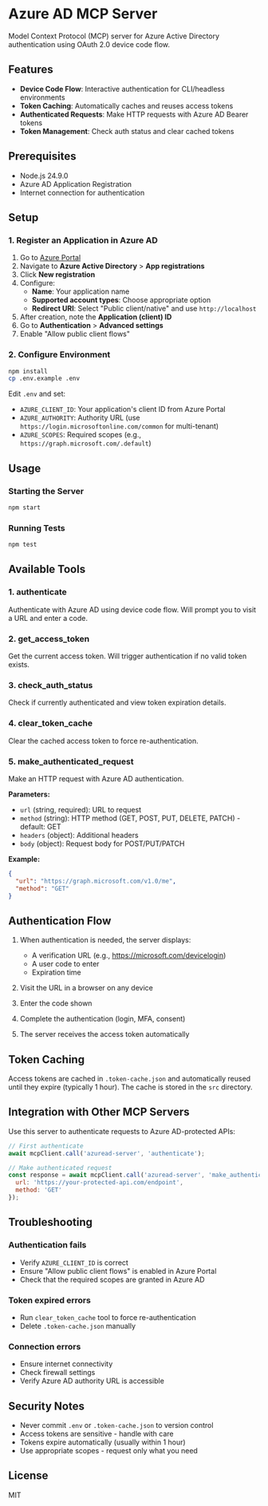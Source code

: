 # Azure AD MCP Server

Model Context Protocol (MCP) server for Azure Active Directory authentication using OAuth 2.0 device code flow.

## Features

- **Device Code Flow**: Interactive authentication for CLI/headless environments
- **Token Caching**: Automatically caches and reuses access tokens
- **Authenticated Requests**: Make HTTP requests with Azure AD Bearer tokens
- **Token Management**: Check auth status and clear cached tokens

## Prerequisites

- Node.js 24.9.0
- Azure AD Application Registration
- Internet connection for authentication

## Setup

### 1. Register an Application in Azure AD

1. Go to [Azure Portal](https://portal.azure.com)
2. Navigate to **Azure Active Directory** > **App registrations**
3. Click **New registration**
4. Configure:
   - **Name**: Your application name
   - **Supported account types**: Choose appropriate option
   - **Redirect URI**: Select "Public client/native" and use `http://localhost`
5. After creation, note the **Application (client) ID**
6. Go to **Authentication** > **Advanced settings**
7. Enable "Allow public client flows"

### 2. Configure Environment

```bash
npm install
cp .env.example .env
```

Edit `.env` and set:
- `AZURE_CLIENT_ID`: Your application's client ID from Azure Portal
- `AZURE_AUTHORITY`: Authority URL (use `https://login.microsoftonline.com/common` for multi-tenant)
- `AZURE_SCOPES`: Required scopes (e.g., `https://graph.microsoft.com/.default`)

## Usage

### Starting the Server

```bash
npm start
```

### Running Tests

```bash
npm test
```

## Available Tools

### 1. authenticate
Authenticate with Azure AD using device code flow. Will prompt you to visit a URL and enter a code.

### 2. get_access_token
Get the current access token. Will trigger authentication if no valid token exists.

### 3. check_auth_status
Check if currently authenticated and view token expiration details.

### 4. clear_token_cache
Clear the cached access token to force re-authentication.

### 5. make_authenticated_request
Make an HTTP request with Azure AD authentication.

**Parameters:**
- `url` (string, required): URL to request
- `method` (string): HTTP method (GET, POST, PUT, DELETE, PATCH) - default: GET
- `headers` (object): Additional headers
- `body` (object): Request body for POST/PUT/PATCH

**Example:**
```json
{
  "url": "https://graph.microsoft.com/v1.0/me",
  "method": "GET"
}
```

## Authentication Flow

1. When authentication is needed, the server displays:
   - A verification URL (e.g., https://microsoft.com/devicelogin)
   - A user code to enter
   - Expiration time

2. Visit the URL in a browser on any device
3. Enter the code shown
4. Complete the authentication (login, MFA, consent)
5. The server receives the access token automatically

## Token Caching

Access tokens are cached in `.token-cache.json` and automatically reused until they expire (typically 1 hour). The cache is stored in the `src` directory.

## Integration with Other MCP Servers

Use this server to authenticate requests to Azure AD-protected APIs:

```javascript
// First authenticate
await mcpClient.call('azuread-server', 'authenticate');

// Make authenticated request
const response = await mcpClient.call('azuread-server', 'make_authenticated_request', {
  url: 'https://your-protected-api.com/endpoint',
  method: 'GET'
});
```

## Troubleshooting

### Authentication fails
- Verify `AZURE_CLIENT_ID` is correct
- Ensure "Allow public client flows" is enabled in Azure Portal
- Check that the required scopes are granted in Azure AD

### Token expired errors
- Run `clear_token_cache` tool to force re-authentication
- Delete `.token-cache.json` manually

### Connection errors
- Ensure internet connectivity
- Check firewall settings
- Verify Azure AD authority URL is accessible

## Security Notes

- Never commit `.env` or `.token-cache.json` to version control
- Access tokens are sensitive - handle with care
- Tokens expire automatically (usually within 1 hour)
- Use appropriate scopes - request only what you need

## License

MIT
